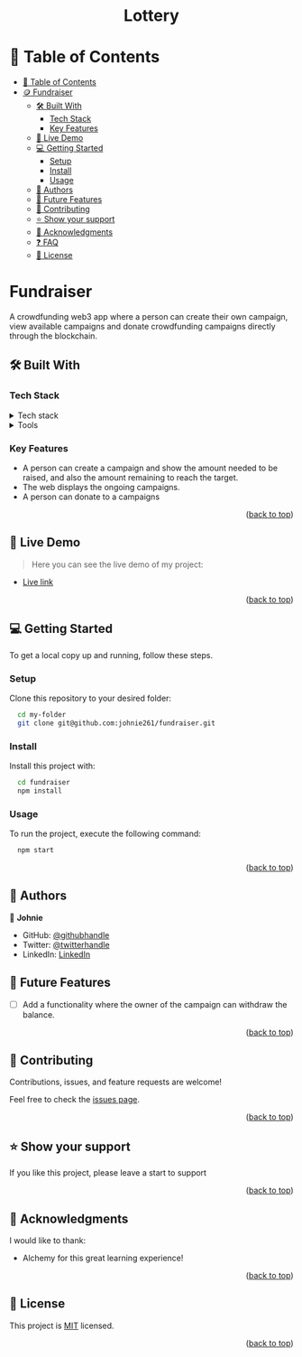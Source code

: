 
<a name="readme-top"></a>
<h1 align='center'> Lottery </h1>

# 📗 Table of Contents

- [📗 Table of Contents](#-table-of-contents)
- [🪙 Fundraiser ](#Fundraiser)
  - [🛠 Built With ](#-built-with-)
    - [Tech Stack ](#tech-stack-)
    - [Key Features ](#key-features-)
  - [🚀 Live Demo ](#-live-demo-)
  - [💻 Getting Started ](#-getting-started-)
    - [Setup](#setup)
    - [Install](#install)
    - [Usage](#usage)
  - [👥 Authors ](#-authors-)
  - [🔭 Future Features ](#-future-features-)
  - [🤝 Contributing ](#-contributing-)
  - [⭐️ Show your support ](#️-show-your-support-)
  - [🙏 Acknowledgments ](#-acknowledgments-)
  - [❓ FAQ ](#-faq-)
  - [📝 License ](#-license-)

<!-- PROJECT DESCRIPTION -->

#  Fundraiser <a name="about-project"></a>

A crowdfunding web3 app where a person can create their own campaign, view available campaigns and donate crowdfunding campaigns directly through the blockchain.

## 🛠 Built With <a name="built-with"></a>

### Tech Stack <a name="tech-stack"></a>

<details>
<summary>Tech stack</summary>
</ul>
    <li>React js</li>
    <li>Ether.js</li>
    <li>Tailwind</li>
    <li>Solidity</li>
  </ul>
</details>

<details>
<summary>Tools</summary>
  <ul>
    <li>Metamask</li>
    <li>Hardhat</li>
  </ul>
</details>


### Key Features <a name="key-features"></a>

- A person can create a campaign and show the amount needed to be raised, and also the amount remaining to reach the target.
- The web displays the ongoing campaigns.
- A person can donate to a campaigns
  
<p align="right">(<a href="#readme-top">back to top</a>)</p>

<!-- LIVE DEMO -->

## 🚀 Live Demo <a name="live-demo"></a>

> Here you can see the live demo of my project:

- [Live link](https://raffleapp.vercel.app/)

<p align="right">(<a href="#readme-top">back to top</a>)</p>

<!-- GETTING STARTED -->

## 💻 Getting Started <a name="getting-started"></a>

To get a local copy up and running, follow these steps.

### Setup

Clone this repository to your desired folder:

```sh
  cd my-folder
  git clone git@github.com:johnie261/fundraiser.git
```

### Install

Install this project with:

```sh
  cd fundraiser
  npm install
```

### Usage

To run the project, execute the following command:

```sh
  npm start
```

<p align="right">(<a href="#readme-top">back to top</a>)</p>

## 👥 Authors <a name="authors"></a>

👤 **Johnie**

- GitHub: [@githubhandle](https://github.com/johnie261)
- Twitter: [@twitterhandle](https://twitter.com/njorogejohnie)
- LinkedIn: [LinkedIn](https://www.linkedin.com/in/muturijohn/)
## 🔭 Future Features <a name="future-features"></a>

- [ ] Add a functionality where the owner of the campaign can withdraw the balance.

<p align="right">(<a href="#readme-top">back to top</a>)</p>

## 🤝 Contributing <a name="contributing"></a>

Contributions, issues, and feature requests are welcome!

Feel free to check the [issues page](https://github.com/johnie261/fundraiser/issues).

<p align="right">(<a href="#readme-top">back to top</a>)</p>

## ⭐️ Show your support <a name="support"></a>

If you like this project, please leave a start to support

<p align="right">(<a href="#readme-top">back to top</a>)</p>

## 🙏 Acknowledgments <a name="acknowledgements"></a>

I would like to thank:
- Alchemy for this great learning experience!

<p align="right">(<a href="#readme-top">back to top</a>)</p>

## 📝 License <a name="license"></a>

This project is [MIT](./LICENSE) licensed.

<p align="right">(<a href="#readme-top">back to top</a>)</p>


